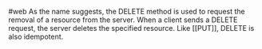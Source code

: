 #web 
As the name suggests, the DELETE method is used to request the removal of a resource from the server. When a client sends a DELETE request, the server deletes the specified resource. Like [[PUT]], DELETE is also idempotent.